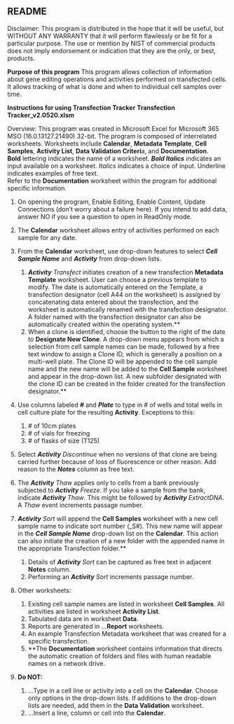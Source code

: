 ## **README**
Disclaimer: This program is distributed in the hope that it will be useful,
but WITHOUT ANY WARRANTY that it will perform flawlessly or be fit for a particular purpose. The use or mention by NIST of commercial products does not imply endorsement or indication that they are the only, or best, products. 

**Purpose of this program**
This program allows collection of information about gene editing operations and activities performed on transfected cells. It allows tracking of what is done and when to individual cell samples over time.
   
**Instructions for using Transfection Tracker**
**Transfection Tracker_v2.0520.xlsm** 

Overview: 
This program was created in Microsoft Excel for Microsoft 365 MSO (16.0.13127.21490) 32-bit.
The program is composed of interrelated worksheets. Worksheets include **Calendar**, **Metadata Template**, **Cell Samples**, **Activity List**, **Data Validation Criteri**a, and **Documentation**.  
**Bold** lettering indicates the name of a worksheet.  **_Bold Italics_** indicates an input available on a worksheet.  _Italics_ indicates a choice of input. Underline indicates examples of free text.	
Refer to the **Documentation** worksheet within the program for additional specific information.

1. On opening the program, Enable Editing, Enable Content, Update Connections (don’t worry about a failure here).  If you intend to add data, answer NO if you see a question to open in ReadOnly mode.	
2. The **Calendar** worksheet allows entry of activities performed on each sample for any date. 
3. From the **Calendar** worksheet, use drop-down features to select **_Cell Sample Name_** and **_Activity_** from drop-down lists. 
   1. **_Activity_** _Transfect_ initiates creation of a new transfection **Metadata Template** worksheet. User can choose a previous template to modify. The date is automatically entered on the Template, a transfection designator (cell A44 on the worksheet) is assigned by concatenating data entered about the transfection, and the worksheet is automatically renamed with the transfection designator.  A folder named with the transfection designator can also be automatically created within the operating system.** 
   2. When a clone is identified, choose the button to the right of the date to **Designate New Clone**.  A drop-down menu appears from which a selection from cell sample names can be made, followed by a free text window to assign a Clone ID, which is generally a position on a multi-well plate.  The Clone ID will be appended to the cell sample name and the new name will be added to the **Cell Sample** worksheet and appear in the drop-down list.  A new subfolder designated with the clone ID can be created in the folder created for the transfection designator.**

4. Use columns labeled **_#_** and **_Plate_** to type in # of wells and total wells in cell culture plate for the resulting **Activity**.  Exceptions to this: 								
   1. \# of 10cm plates							
   2. \# of vials for freezing	
   3. \# of flasks of size (T125)	

5. Select **_Activity_** _Discontinue_ when no versions of that clone are being carried further because of loss of fluorescence or other reason. Add reason to the **_Notes_** column as free text.
6. The **_Activity_** _Thaw_ applies only to cells from a bank previously subjected to **_Activity_** _Freeze_.  If you take a sample from the bank, indicate **_Activity_** _Thaw_.  This might be followed by **_Activity_** _ExtractDNA_. 
A _Thaw_ event increments passage number.

7. **_Activity_** _Sort_ will append the **Cell Samples** worksheet with a new cell sample name to indicate sort number (\_S#).  This new name will appear in the **_Cell Sample Name_** drop-down list on the **Calendar**.  This action can also initiate the creation of a new folder with the appended name in the appropriate Transfection folder.**  
   1. Details of **_Activity_** _Sort_ can be captured as free text in adjacent **Notes** column.
   2. Performing an **_Activity_** _Sort_ increments passage number. 

8. Other worksheets:
   1. Existing cell sample names are listed in worksheet **Cell Samples**. All activities are listed in worksheet **Activity List**.
   2. Tabulated data are in worksheet **Data**.		
   3. Reports are generated in …**Report** worksheets.
   4. An example Transfection Metadata worksheet that was created for a specific transfection. 
   5. \*\*The **Documentation** worksheet contains information that directs the automatic creation of folders and files with human readable names on a network drive.  

9. **Do NOT:** 
   1. …Type in a cell line or activity into a cell on the **Calendar**. Choose only options in the drop-down lists. If additions to the drop-down lists are needed, add them in the **Data Validation** worksheet.
   2. …Insert a line, column or cell into the **Calendar**.	





<!---

--->

